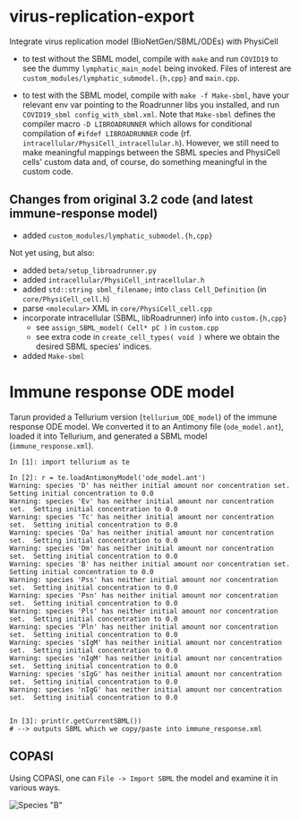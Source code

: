 # virus-replication-export

Integrate virus replication model (BioNetGen/SBML/ODEs) with PhysiCell

* to test without the SBML model, compile with `make` and run `COVID19` to see the dummy `lymphatic_main_model` being invoked. Files of interest are `custom_modules/lymphatic_submodel.{h,cpp}` and `main.cpp`.

* to test with the SBML model, compile with `make -f Make-sbml`, have your relevant env var pointing to the Roadrunner libs you installed, and run `COVID19_sbml config_with_sbml.xml`. Note that `Make-sbml` defines the compiler macro `-D LIBROADRUNNER` which allows for conditional compilation of `#ifdef LIBROADRUNNER` code (rf. `intracellular/PhysiCell_intracellular.h`). However, we still need to make meaningful mappings between the SBML species and PhysiCell cells' custom data and, of course, do something meaningful in the custom code.

## Changes from original 3.2 code (and latest immune-response model)
* added `custom_modules/lymphatic_submodel.{h,cpp}`

Not yet using, but also:
* added `beta/setup_libroadrunner.py`
* added `intracellular/PhysiCell_intracellular.h`
* added `std::string sbml_filename;` into `class Cell_Definition` (in `core/PhysiCell_cell.h`)
* parse `<molecular>` XML in `core/PhysiCell_cell.cpp` 
* incorporate intracellular (SBML, libRoadrunner) info into `custom.{h,cpp}`
  * see `assign_SBML_model( Cell* pC )` in `custom.cpp`
  * see extra code in `create_cell_types( void )` where we obtain the desired SBML species' indices.
* added `Make-sbml`

# Immune response ODE model
Tarun provided a Tellurium version (`tellurium_ODE_model`) of the immune response ODE model. We converted it to an Antimony file (`ode_model.ant`), loaded it into Tellurium, and generated a SBML model (`immune_response.xml`).
```
In [1]: import tellurium as te

In [2]: r = te.loadAntimonyModel('ode_model.ant')
Warning: species 'D' has neither initial amount nor concentration set.  Setting initial concentration to 0.0
Warning: species 'Ev' has neither initial amount nor concentration set.  Setting initial concentration to 0.0
Warning: species 'Tc' has neither initial amount nor concentration set.  Setting initial concentration to 0.0
Warning: species 'Da' has neither initial amount nor concentration set.  Setting initial concentration to 0.0
Warning: species 'Dm' has neither initial amount nor concentration set.  Setting initial concentration to 0.0
Warning: species 'B' has neither initial amount nor concentration set.  Setting initial concentration to 0.0
Warning: species 'Pss' has neither initial amount nor concentration set.  Setting initial concentration to 0.0
Warning: species 'Psn' has neither initial amount nor concentration set.  Setting initial concentration to 0.0
Warning: species 'Pls' has neither initial amount nor concentration set.  Setting initial concentration to 0.0
Warning: species 'Pln' has neither initial amount nor concentration set.  Setting initial concentration to 0.0
Warning: species 'sIgM' has neither initial amount nor concentration set.  Setting initial concentration to 0.0
Warning: species 'nIgM' has neither initial amount nor concentration set.  Setting initial concentration to 0.0
Warning: species 'sIgG' has neither initial amount nor concentration set.  Setting initial concentration to 0.0
Warning: species 'nIgG' has neither initial amount nor concentration set.  Setting initial concentration to 0.0


In [3]: print(r.getCurrentSBML())
# --> outputs SBML which we copy/paste into immune_response.xml
```

## COPASI
Using COPASI, one can `File -> Import SBML` the model and examine it in various ways.

![Species "B"](/images/copasi_species_B.png)
